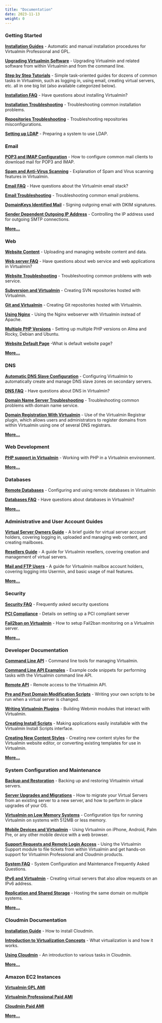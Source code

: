 ```yaml
---
title: "Documentation"
date: 2023-11-13
weight: 0
---
```


### Getting Started


[**Installation Guides**](/documentation/installation/) - Automatic and manual installation procedures for Virtualmin Professional and GPL.

[**Upgrading Virtualmin Software**](/documentation/upgrading/) - Upgrading Virtualmin and related software from within Virtualmin and from the command line.

[**Step by Step Tutorials**](/documentation/tutorial/) - Simple task-oriented guides for dozens of common tasks in Virtualmin, such as logging in, using email, creating virtual servers, etc. all in one big list (also available categorized below).

[**Installation FAQ**](/documentation/installation/faq/) - Have questions about installing Virtualmin?

[**Installation Troubleshooting**](/documentation/installation/troubleshooting/) - Troubleshooting common installation problems.

[**Repositories Troubleshooting**](/documentation/repositories/ ) - Troubleshooting repositories misconfigurations.

[**Setting up LDAP**](/documentation/installation/ldap/) - Preparing a system to use LDAP.

### Email

[**POP3 and IMAP Configuration**](/documentation/email/pop-and-imap/) - How to configure common mail clients to download mail for POP3 and IMAP.

[**Spam and Anti-Virus Scanning**](/documentation/email/spam-av/) - Explanation of Spam and Virus scanning features in Virtualmin.

[**Email FAQ**](/documentation/email/faq/) - Have questions about the Virtualmin email stack?

[**Email Troubleshooting**](/documentation/email/troubleshooting/) - Troubleshooting common email problems.

[**DomainKeys Identified Mail**](/documentation/email/dkim/) - Signing outgoing email with DKIM signatures.

[**Sender Dependent Outgoing IP Address**](/documentation/email/dependent/) - Controlling the IP address used for outgoing SMTP connections.

[**More...**](/documentation/email/)

### Web

[**Website Content**](/documentation/web/content/) - Uploading and managing website content and data.

[**Web server FAQ**](/documentation/web/faq/) - Have questions about web service and web applications in Virtualmin?

[**Website Troubleshooting**](/documentation/web/troubleshooting/) - Troubleshooting common problems with web service.

[**Subversion and Virtualmin**](/documentation/web/svn/) - Creating SVN repositories hosted with Virtualmin.

[**Git and Virtualmin**](/documentation/web/git/) - Creating Git repositories hosted with Virtualmin.

[**Using Nginx**](/documentation/web/nginx/) - Using the Nginx webserver with Virtualmin instead of Apache.

[**Multiple PHP Versions**](/documentation/web/multiplephp/) - Setting up multiple PHP versions on Alma and Rocky, Debian and Ubuntu.

[**Website Default Page**](/documentation/website-default-page) -What is default website page?

[**More...**](/documentation/web/)

### DNS

[**Automatic DNS Slave Configuration**](/documentation/dns/slave-configuration/) - Configuring Virtualmin to automatically create and manage DNS slave zones on secondary servers.

[**DNS FAQ**](/documentation/dns/faq/) - Have questions about DNS in Virtualmin?

[**Domain Name Server Troubleshooting**](/documentation/dns/troubleshooting/) - Troubleshooting common problems with domain name service.

[**Domain Registration With Virtualmin**](/documentation/dns/registrar/) - Use of the Virtualmin Registrar plugin, which allows users and administrators to register domains from within Virtualmin using one of several DNS registrars.

[**More...**](/documentation/dns/)

### Web Development


[**PHP support in Virtualmin**](/documentation/webdev/php/) - Working with PHP in a Virtualmin environment.

[**More...**](/documentation/webdev/)

### Databases

[**Remote Databases**](/documentation/databases/remote/) - Configuring and using remote databases in Virtualmin

[**Databases FAQ**](/documentation/developer/cli/databases/faq/) - Have questions about databases in Virtualmin?

[**More...**](/documentation/databases/)

### Administrative and User Account Guides

[**Virtual Server Owners Guide**](/documentation/users/server-owner/) - A brief guide for virtual server account holders, covering logging in, uploaded and managing web content, and creating mailboxes.

[**Resellers Guide**](/documentation/users/reseller/) - A guide for Virtualmin resellers, covering creation and management of virtual servers.

[**Mail and FTP Users**](/documentation/users/mail-and-ftp/) - A guide for Virtualmin mailbox account holders, covering logging into Usermin, and basic usage of mail features.

[**More...**](/documentation/users/)

### Security

[**Security FAQ**](/documentation/security/faq/) - Frequently asked security questions

[**PCI Compliance**](/documentation/security/pci/) - Details on setting up a PCI compliant server

[**Fail2ban on Virtualmin**](/documentation/security/fail2ban/) - How to setup Fail2ban monitoring on a Virtualmin server.

[**More...**](/documentation/security/)

### Developer Documentation

[**Command Line API**](/documentation/developer/cli/) - Command line tools for managing Virtualmin.

[**Command Line API Examples**](/documentation/developer/cli_examples/) - Example code snippets for performing tasks with the Virtualmin command line API.

[**Remote API**](/documentation/developer/http/) - Remote access to the Virtualmin API.

[**Pre and Post Domain Modification Scripts**](/documentation/developer/prepost/) - Writing your own scripts to be run when a virtual server is changed.

[**Writing Virtualmin Plugins**](/documentation/developer/plugins/) - Building Webmin modules that interact with Virtualmin.

[**Creating Install Scripts**](/documentation/developer/scripts/) - Making applications easily installable with the Virtualmin Install Scripts interface.

[**Creating New Content Styles**](/documentation/developer/content-styles/) - Creating new content styles for the Virtualmin website editor, or converting existing templates for use in Virtualmin.

[**More...**](/documentation/developer/)

### System Configuration and Maintenance

[**Backup and Restoration**](/documentation/system/backup-and-restore/) - Backing up and restoring Virtualmin virtual servers.

[**Server Upgrades and Migrations**](/documentation/system/upgrades-and-migrations/) - How to migrate your Virtual Servers from an existing server to a new server, and how to perform in-place upgrades of your OS.

[**Virtualmin on Low Memory Systems**](/documentation/system/low-memory/) - Configuration tips for running Virtualmin on systems with 512MB or less memory.

[**Mobile Devices and Virtualmin**](/documentation/system/mobile/) - Using Virtualmin on iPhone, Android, Palm Pre, or any other mobile device with a web browser.

[**Support Requests and Remote Login Access**](/documentation/system/support/) - Using the Virtualmin Support module to file tickets from within Virtualmin and get hands-on support for Virtualmin Professional and Cloudmin products.

[**System FAQ**](/documentation/system/faq/) - System Configuration and Maintenance Frequently Asked Questions.

[**IPv6 and Virtualmin**](/documentation/system/ipv6/) - Creating virtual servers that also allow requests on an IPv6 address.

[**Replication and Shared Storage**](/documentation/system/replication/) - Hosting the same domain on multiple systems.

[**More...**](/documentation/system/)

### Cloudmin Documentation

[**Installation Guide**](/documentation/cloudmin/installation/) - How to install Cloudmin.

[**Introduction to Virtualization Concepts**](/documentation/cloudmin/virtualization/introduction/) - What virtualization is and how it works.

[**Using Cloudmin**](/documentation/cloudmin/vm/usage/) - An introduction to various tasks in Cloudmin.

[**More...**](/documentation/cloudmin/)

### Amazon EC2 Instances

[**Virtualmin GPL AMI**](/documentation/aws/virtualmin_gpl_ami/)

[**Virtualmin Professional Paid AMI**](/documentation/aws/virtualmin_pro_paid_ami/)

[**Cloudmin Paid AMI**](/documentation/cloudmin/aws/cloudmin_paid_ami/)

[**More...**](/documentation/aws/)